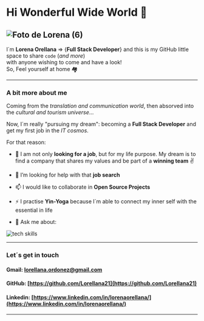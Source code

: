 # Hi Wonderful Wide World 👋 
![Foto de Lorena (6)](https://user-images.githubusercontent.com/81922944/125444152-1de5af82-f5e7-4516-b970-82efb00ac6a7.jpg)  
---
I´m **Lorena Orellana** => {**Full Stack Developer**} and this is my GitHub little space to share `code` (_and more_)                                                              
with anyone wishing to come and have a look!                                                                                                                                      
So, Feel yourself at home 🏘

---

### A bit more about me 

Coming from the _translation and communication world_, then absorved into the _cultural and tourism universe_... 

Now, I´m really "pursuing my dream": becoming a **Full Stack Developer** and get my first job in the _IT cosmos_.

For that reason:                    
                                   
- 👀 I am not only **looking for a job**, but for my life purpose. 
      My dream is to find a company that shares my values and be part of a **winning team** ✌
      
- 🤔 I’m looking for help with that **job search**
- 📫 I would like to collaborate in **Open Source Projects**
- ⚡ I practise **Yin-Yoga** because I´m able to connect my inner self with the essential in life
- 💬 Ask me about:                                                                                                                                                                

![tech skills](https://user-images.githubusercontent.com/81922944/126484031-42793e46-9beb-4e40-a720-729912394650.png)



---

### Let´s get in touch

#### Gmail: lorellana.ordonez@gmail.com

#### GitHub: [https://github.com/Lorellana21](https://github.com/Lorellana21)

#### Linkedin: [https://www.linkedin.com/in/lorenaorellana/](https://www.linkedin.com/in/lorenaorellana/)
---



  











